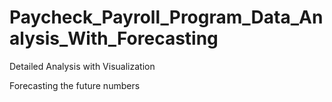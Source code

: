 # Paycheck_Payroll_Program_Data_Analysis_With_Forecasting

Detailed Analysis with Visualization

Forecasting the future numbers
